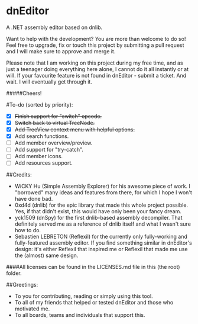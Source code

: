 dnEditor
========

A .NET assembly editor based on dnlib.

Want to help with the development? You are more than welcome to do so!
Feel free to upgrade, fix or touch this project by submitting a pull request and I will 
make sure to approve and merge it.

Please note that I am working on this project during my free time, and as just a teenager doing everything
here alone, I cannot do it all instantly or at will. If your favourite feature is not found in dnEditor - submit
a ticket. And wait. I will eventually get through it.

#####Cheers!

#To-do (sorted by priority):
 - [x] ~~Finish support for "switch" opcode.~~
 - [x] ~~Switch back to virtual TreeNode.~~
 - [x] ~~Add TreeView context menu with helpful options.~~
 - [x] Add search functions.
 - [ ] Add member overview/preview.
 - [ ] Add support for "try-catch".
 - [ ] Add member icons.
 - [ ] Add resources support.

##Credits:
 - WiCKY Hu (Simple Assembly Explorer) for his awesome piece of work. I "borrowed" many ideas and features
 from there, for which I hope I won't have done bad.
 - 0xd4d (dnlib) for the epic library that made this whole project possible. Yes, if that didn't exist,
 this would have only been your fancy dream.
 - yck1509 (dnSpy) for the first dnlib-based assembly decompiler. That definitely served me as a
 reference of dnlib itself and what I wasn't sure how to do.
 - Sebastien LEBRETON (Reflexil) for the currently only fully-working and fully-featured assembly
 editor. If you find something similar in dnEditor's design: it's either Reflexil that inspired me
 or Reflexil that made me use the (almost) same design.
 
####All licenses can be found in the LICENSES.md file in this (the root) folder.
 
##Greetings:
 - To you for contributing, reading or simply using this tool.
 - To all of my friends that helped or tested dnEditor and those who motivated me.
 - To all boards, teams and individuals that support this.